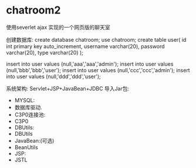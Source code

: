 # chatroom2
使用severlet ajax 实现的一个网页版的聊天室




创建数据库:
create database chatroom;
use chatroom;
create table user(
	id int primary key auto_increment,
	username varchar(20),
	password varchar(20),
	type varchar(20)
);


insert into user values (null,'aaa','aaa','admin');
insert into user values (null,'bbb','bbb','user');
insert into user values (null,'ccc','ccc','admin');
insert into user values (null,'ddd','ddd','user');


系统架构:
Servlet+JSP+JavaBean+JDBC
导入Jar包:
* MYSQL:
* 数据库驱动.
* C3P0连接池:
* C3P0
* DBUtils:
* DBUtils
* JavaBean:(可选)
* BeanUtils
* JSP:
* JSTL
